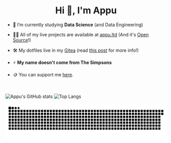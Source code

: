 <h1 align="center">Hi 👋, I'm Appu</h1>
<!-- <h3 align="center">A passionate student.</h3> -->

- 🌱 I’m currently studying **Data Science** (and Data Engineering)

- 👨‍💻 All of my live projects are available at [appu.ltd](https://appu.ltd) (And it's [Open Source](https://github.com/appuchias/appuwrotethese)!)

- 🛠️ My dotfiles live in my [Gitea](https://git.appu.ltd/appu/dotfiles) (read [this post](https://blog.appu.ltd/posts/2025/02/dotfiles/) for more info!)

- ⚡ **My name doesn't come from The Simpsons**

- 🪙 You can support me [here](https://coindrop.to/appuchia).

<br>

![Appu's GitHub stats](https://github-readme-stats.vercel.app/api?show_icons=true&include_all_commits=true&count_private=true&hide_border=false&username=appuchias&theme=dark)
![Top Langs](https://github-readme-stats.vercel.app/api/top-langs/?username=appuchias&layout=compact&exclude_repo=hackudc24)

![snek](https://github.com/appuchias/appuchias/raw/output/snake.svg)
